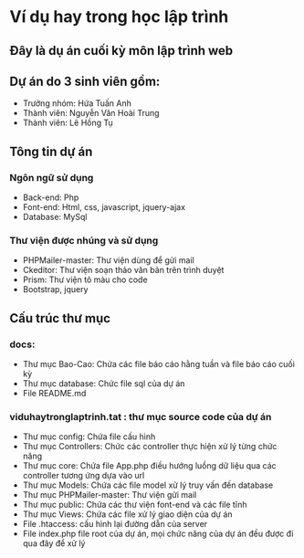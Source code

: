 # Ví dụ hay trong học lập trình
## Đây là dụ án cuối kỳ môn lập trình web
## Dự án do 3 sinh viên gồm:
- Trưởng nhóm: Hứa Tuấn Anh
- Thành viên: Nguyễn Văn Hoài Trung
- Thành viên: Lê Hồng Tụ

## Tông tin dự án
### Ngôn ngữ sử dụng 
- Back-end: Php
- Font-end: Html, css, javascript, jquery-ajax
- Database: MySql
### Thư viện được nhúng và sử dụng
- PHPMailer-master: Thư viện dùng để gửi mail
- Ckeditor: Thư viện soạn thảo văn bản trên trình duyệt
- Prism: Thư viện tô màu cho code
- Bootstrap, jquery
## Cấu trúc thư mục
### docs:
- Thư mục Bao-Cao: Chứa các file báo cáo hằng tuần và file báo cáo cuối kỳ
- Thư mục database: Chức file sql của dự án
- File README.md 
### viduhaytronglaptrinh.tat : thư mục source code của dự án
- Thư mục config: Chứa file cấu hình 
- Thư mục Controllers: Chức các controller thực hiện xử lý từng chức năng
- Thư mục core: Chứa file App.php điều hướng luồng dữ liệu qua các controller tương ứng dựa vào url
- Thư mục Models: Chứa các file model xử lý truy vấn đến database
- Thư mục PHPMailer-master: Thư viện gửi mail
- Thư mục public: Chứa các thư viện font-end và các file tĩnh
- Thư mục Views: Chứa các file xử lý giao diện của dự án
- File .htaccess: cấu hình lại đường dẫn của server
- File index.php file root của dự án, mọi chức năng của dự án đều được đi qua đây để xử lý
